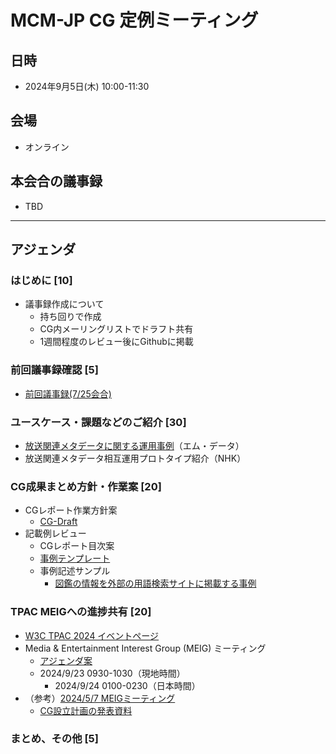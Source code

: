 # MCM-JP CG 定例ミーティング

## 日時
- 2024年9月5日(木) 10:00-11:30　

## 会場
- オンライン

## 本会合の議事録
- TBD

  
---
## アジェンダ

### はじめに [10]
- 議事録作成について
  - 持ち回りで作成
  - CG内メーリングリストでドラフト共有
  - 1週間程度のレビュー後にGithubに掲載
### 前回議事録確認 [5]
  - [前回議事録(7/25会合)](https://www.w3.org/2024/07/25-mcm-jp-minutes.html)
### ユースケース・課題などのご紹介 [30]
  - [放送関連メタデータに関する運用事例](エム・データ資料_20240905【配布版】.pdf)（エム・データ）
  - 放送関連メタデータ相互運用プロトタイプ紹介（NHK）
### CG成果まとめ方針・作業案 [20]
  - CGレポート作業方針案
    - [CG-Draft](https://w3c-cg.github.io/mcm-jp/reports/cg-report.html)
  - 記載例レビュー
    - CGレポート目次案
    - [事例テンプレート](../../reports/use-case-template.md)
    - 事例記述サンプル
      - [図鑑の情報を外部の用語検索サイトに掲載する事例](../../reports/use-case-sample-図鑑-Webサービス.md)
### TPAC MEIGへの進捗共有 [20]
 - [W3C TPAC 2024 イベントページ](https://www.w3.org/2024/09/TPAC/Overview.html)
 - Media & Entertainment Interest Group (MEIG) ミーティング
   - [アジェンダ案](https://github.com/w3c/media-and-entertainment/issues/109)
   - 2024/9/23 0930-1030（現地時間）
     - 2024/9/24 0100-0230（日本時間）
 - （参考）[2024/5/7 MEIGミーティング](https://www.w3.org/2024/05/07-me-minutes.html)
   - [CG設立計画の発表資料](https://www.w3.org/2011/webtv/wiki/images/1/16/20240507_MEIG_NHK_Endo.pdf)
### まとめ、その他 [5]
